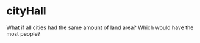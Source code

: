 cityHall
========

What if all cities had the same amount of land area?  Which would have the most people?
